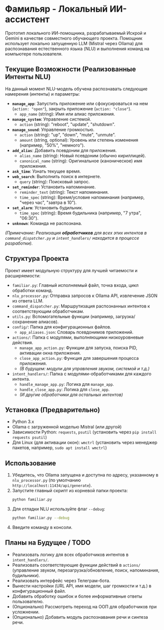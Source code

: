 # Фамильяр - Локальный ИИ-ассистент

Прототип локального ИИ-помощника, разрабатываемый Искрой и Gemini в качестве совместного обучающего проекта. Помощник использует локально запущенную LLM (Mistral через Ollama) для распознавания естественного языка (NLU) и выполнения команд на компьютере пользователя.

## Текущие Возможности (Реализованные Интенты NLU)

На данный момент NLU-модель обучена распознавать следующие намерения (интенты) и параметры:

* **`manage_app`**: Запустить приложение или сфокусироваться на нем (`action: "open"`), закрыть приложение (`action: "close"`).
    * `app_name` (string): Имя или алиас приложения.
* **`manage_system`**: Управление системой.
    * `action` (string): "reboot", "update", "shutdown".
* **`manage_sound`**: Управление громкостью.
    * `action` (string): "up", "down", "mute", "unmute".
    * `amount` (string, optional): Уровень или степень изменения (например, "50%", "немного").
* **`add_alias`**: Добавить псевдоним для приложения.
    * `alias_name` (string): Новый псевдоним (обычно кириллицей).
    * `canonical_name` (string): Оригинальное (каноническое) имя приложения.
* **`ask_time`**: Узнать текущее время.
* **`web_search`**: Выполнить поиск в интернете.
    * `query` (string): Поисковый запрос.
* **`set_reminder`**: Установить напоминание.
    * `reminder_text` (string): Текст напоминания.
    * `time_spec` (string): Время/условие напоминания (например, "через час", "завтра в 10").
* **`set_alarm`**: Установить будильник.
    * `time_spec` (string): Время будильника (например, "7 утра", "06:30").
* **`unknown`**: Команда не распознана.

*(Примечание: Реализация **обработчиков** для всех этих интентов в `command_dispatcher.py` и `intent_handlers/` находится в процессе разработки).*

## Структура Проекта

Проект имеет модульную структуру для лучшей читаемости и расширяемости:

* `familiar.py`: Главный исполняемый файл, точка входа, цикл обработки команд.
* `nlu_processor.py`: Отправка запросов к Ollama API, извлечение JSON из ответа LLM.
* `command_dispatcher.py`: Маршрутизация распознанных интентов к соответствующим обработчикам.
* `utils.py`: Вспомогательные функции (например, загрузка/сохранение алиасов).
* `config/`: Папка для конфигурационных файлов.
    * `app_aliases.json`: Словарь псевдонимов приложений.
* `actions/`: Папка с модулями, выполняющими низкоуровневые действия.
    * `manage_app_action.py`: Функции для запуска, поиска PID, активации окна приложения.
    * `close_app_action.py`: Функция для завершения процесса приложения.
    * *(В будущем: модули для управления звуком, системой и т.д.)*
* `intent_handlers/`: Папка с модулями-обработчиками для каждого интента.
    * `handle_manage_app.py`: Логика для `manage_app`.
    * `handle_close_app.py`: Логика для `close_app`.
    * *(И другие обработчики для остальных интентов)*

## Установка (Предварительно)

* Python 3.x
* Ollama с загруженной моделью Mistral (или другой)
* Зависимости Python: `requests`, `psutil` (установить через `pip install requests psutil`)
* Для Linux (для активации окон): `wmctrl` (установить через менеджер пакетов, например, `sudo apt install wmctrl`)

## Использование

1.  Убедитесь, что Ollama запущена и доступна по адресу, указанному в `nlu_processor.py` (по умолчанию `http://localhost:11434/api/generate`).
2.  Запустите главный скрипт из корневой папки проекта:
    ```bash
    python familiar.py
    ```
3.  Для отладки NLU используйте флаг `--debug`:
    ```bash
    python familiar.py --debug
    ```
4.  Введите команду в консоли.

## Планы на Будущее / TODO

* Реализовать логику для всех обработчиков интентов в `intent_handlers/`.
* Реализовать соответствующие функции действий в `actions/` (управление звуком, перезагрузка/обновление, поиск, напоминания, будильники).
* Реализовать интерфейс через Телеграм-бота.
* Вынести настройки (URL API, имя модели, шаг громкости и т.д.) в конфигурационный файл.
* Добавить обработку ошибок и более информативные ответы пользователю.
* (Опционально) Рассмотреть переход на ООП для обработчиков при усложнении.
* (Опционально) Добавить модуль распознавания речи и синтеза речи.